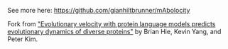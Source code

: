 See more here: https://github.com/gianhiltbrunner/mAbolocity

Fork from ["Evolutionary velocity with protein language models predicts evolutionary dynamics of diverse proteins"](https://www.cell.com/cell-systems/fulltext/S2405-4712(22)00038-2) by Brian Hie, Kevin Yang, and Peter Kim. 
